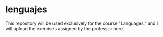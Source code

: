 # lenguajes
This repository will be used exclusively for the course "Languages," and I will upload the exercises assigned by the professor here.
